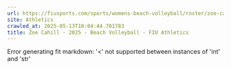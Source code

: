 ```yaml
---
url: https://fiusports.com/sports/womens-beach-volleyball/roster/zoe-cahill/11825
site: Athletics
crawled_at: 2025-05-13T10:04:44.701783
title: Zoe Cahill - 2025 - Beach Volleyball - FIU Athletics
---
```


Error generating fit markdown: '<' not supported between instances of 'int' and 'str'